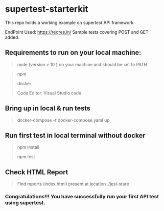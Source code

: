 # supertest-starterkit 

This repo holds a working example on supertest API framework.

EndPoint Used: https://reqres.in/
Sample tests covering POST and GET added.

## Requirements to run on your local machine:
> node (version > 10 ) on your machine and should be set to PATH

> npm

> docker

> Code Editor: Visual Studio code

## Bring up in local & run tests
> docker-compose -f docker-compose.yaml up

## Run first test in local terminal without docker
> npm install

> npm test
## Check HTML Report
> Find reports (index.html) present at location ./jest-stare


### Congratulations!!! You have successfully run your first API test using supertest.

